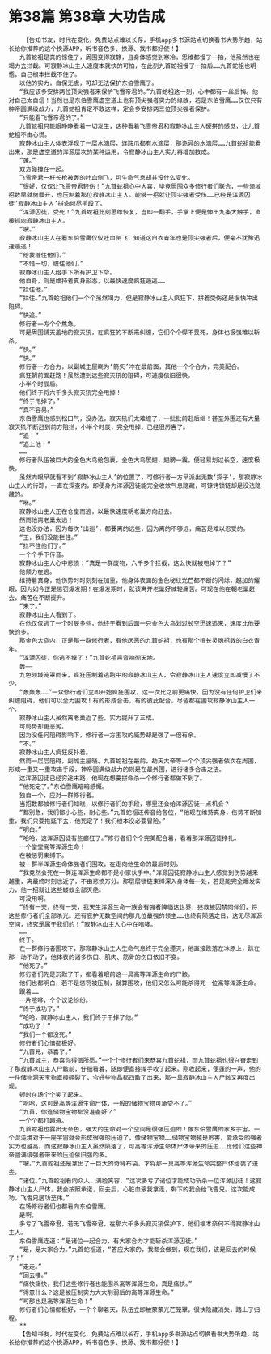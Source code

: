 # 第38篇 第38章 大功告成
        【告知书友，时代在变化，免费站点难以长存，手机app多书源站点切换看书大势所趋，站长给你推荐的这个换源APP，听书音色多、换源、找书都好使！】
       九首蛇祖是真的惊住了，周围变得寂静，且身体感觉到寒冷，思维都慢了一拍，他虽然也在竭力去拦截。可寂静冰山主人速度本就快的可怕，在此刻九首蛇祖慢了一拍后……九首蛇祖也明悟，自己根本拦截不住了。
       以他的实力，自保无虞，可却无法保护东伯雪鹰了。
       “我应该多安排两位顶尖强者来保护飞雪帝君的。”九首蛇祖这一刻，心中都有一丝后悔。他对自己太自信！当然也是东伯雪鹰虚空道上也有顶尖强者实力的缘故，若是东伯雪鹰……仅仅只有神帝圆满级战力，九首蛇祖肯定不敢这样，定会多安排两三位顶尖强者保护。
       “只能看飞雪帝君的了。”
       九首蛇祖只能眼睁睁看着一切发生，这种看着飞雪帝君和寂静冰山主人硬拼的感觉，让九首蛇祖不由心慌。
       寂静冰山主人体表浮现了一层水滴层，连蹄爪都有水滴层，那诡异的水滴层……九首蛇祖能看出来，那是虚空道的浑源层次的某种运用，令寂静冰山主人实力再增加数成。
       “蓬。”
       双方碰撞在一起。
       飞雪帝君一杆长枪被轰的吐血倒飞，可生命气息却并没什么变化。
       “很好，仅仅让飞雪帝君轻伤！”九首蛇祖心中大喜，毕竟周围众多修行者们联合，一些领域招数早就施展开，也压制着那位寂静冰山主人。能够一招就让顶尖强者受伤……已经是浑源囚徒‘寂静冰山主人’拼命倾尽手段了。
       “浑源囚徒，受死！”九首蛇祖此刻思维恢复，当即一翻手，手掌上便是伸出九条大触手，直接抓向寂静冰山主人。
       “嗖。”
       寂静冰山主人在看东伯雪鹰仅仅吐血倒飞，知道这白衣青年也是顶尖强者后，便毫不犹豫迅速遁逃！
       “给我缠住他们。”
       “不惜一切，缠住他们。”
       寂静冰山主人给手下所有护卫下令。
       他自身，则是维持着真身形态，以最快速度疯狂遁逃……
       “拦住他。”
       “拦住。”九首蛇祖他们一个个虽然竭力，但是寂静冰山主人疯狂下，拼着受伤还是很快冲出阻碍。
       “快追。”
       修行者一方个个焦急。
       可是周围铺天盖地的寂灭犼，在疯狂的不断来纠缠，它们个个悍不畏死，身体也极强难以斩杀。
       “快。”
       “快。”
       修行者一方合力，以副城主屋晓为‘箭矢’冲在最前面，其他一个个合力，完美配合。
       疯狂朝前面赶路！虽然遭到这些寂灭犼的阻碍，可速度依旧很快。
       小半个时辰后。
       他们终于将六千多头寂灭犼完全甩掉！
       “终于甩掉了。”
       “真不容易。”
       东伯雪鹰也感到松口气，没办法，寂灭犼们太难缠了，一批批前赴后继！甚至外围还有大量寂灭犼不断赶到前方阻拦，小半个时辰，完全甩掉，已经很厉害了。
       “追！”
       “追上他！”
       ……
       修行者队伍被巨大的金色大鸟给包裹，金色大鸟展翅，翅膀一震，便轻易划过长空，速度极快。
       虽然肉眼早就看不到‘寂静冰山主人’的位置了，可修行者一方早派出无数‘探子’，那寂静冰山主人的行踪，一直在探查内，即便身为浑源囚徒能完全收敛气息隐藏，可镣铐锁链却是没法隐藏的。
       “咻。”
       寂静冰山主人正在仓皇而逃，以最快速度朝老巢方向赶去。
       然而他离老巢太远！
       这也没办法，因为每次‘出巡’，都要离的远些，因为离的不够远，痛苦是难以忍受的。
       “王，我们没能拦住。”
       “拦不住他们了。”
       一个个手下传音。
       寂静冰山主人心中悲愤：“真是一群废物，六千多个拦截，这么快就被甩掉了？”
       他倾力在逃。
       维持着真身，他伤势时时刻刻在加重，他身体表面的金色秘纹光芒都不断的闪烁，越加的耀眼，因为如今正是惩罚爆发期！在爆发期时，就该离开老巢好减轻痛苦。可现在他在朝老巢赶去，痛苦在不断提升。
       “来了。”
       寂静冰山主人看到了。
       在他仅仅逃了一个时辰多些，他终于看到后面一只金色大鸟划过长空迅速追来，速度比他要快的多。
       那金色大鸟内，正是那一群修行者，有他厌恶的九首蛇祖，也有那个擅长灵魂招数的白衣青年。
       “浑源囚徒，你逃不掉了！”九首蛇祖声音响彻天地。
       轰——
       九色领域笼罩而来，疯狂压制着逃跑中的寂静冰山主人，令寂静冰山主人速度立即减慢了不少。
       “轰轰轰……”一众修行者们立即开始疯狂围攻，这一次比之前更痛快，因为没有任何护卫们来纠缠阻碍，他们可以全力围攻！有的形成合击，有的彼此配合，尽皆都在围攻寂静冰山主人一个。
       寂静冰山主人虽然离老巢近了些，实力提升了三成。
       可局势却更恶劣。
       因为没任何阻碍影响下，修行者一方围攻的威势却是强了一倍有余。
       “不。”
       寂静冰山主人疯狂反扑着。
       然而一层层阻碍，副城主屋晓、九首蛇祖在最前，劫天大帝等一个个顶尖强者依次在周围，形成一重又一重攻击手段，神帝圆满级战力的则是在最外围，进行诸多合击之法。
       这浑源囚徒已经穷途末路，他现在想要拼命杀一个修行者都做不到了。
       “他死定了。”东伯雪鹰暗暗感慨。
       独自一个，应对一群修行者。
       当招数都被修行者们知晓，以修行者们的手段，哪里还会给浑源囚徒一点机会？
       “都别急，我们都小心些，耐心些。”九首蛇祖还传音给各位，“他现在维持真身，伤势不断加重，我们只要拖延下去，他死定了！我们根本没必要冒险。”
       “明白。”
       “哈哈，这浑源囚徒有些癫狂了。”修行者们个个完美配合着，看着那浑源囚徒挣扎。
       一个堂堂高等浑源生命！
       在被惩罚束缚下。
       被一群半浑源生命体强者们围攻，在走向他生命的最后时刻。
       “我竟然会死在一群连浑源生命都不是小家伙手中。”浑源囚徒寂静冰山主人感觉到伤势越来越重，离最终时刻也近了，不由悲愤万分。那层层锁链束缚深入身体每一处，若是能完全爆发实力，他一招就让这些蝼蚁全部灭绝。
       可没用啊。
       “终有一天，终有一天，我天生浑源生命一族会有强者降临这世界，拯救被囚禁同伴们，将这些修行者们全部杀光。还有庇护无数空间的那几位最强的领主……也终有陨落之日，这无尽浑源空间，终究是属于我们的！”寂静冰山主人心中在咆哮。
       ……
       终于。
       在一群修行者围攻下，那寂静冰山主人生命气息终于完全湮灭，他直接跌落在冰原上，趴在那一动不动了，他体表的诸多伤口、肌肉、筋骨的伤口依旧不变。
       “他死了。”
       修行者们先是沉默了下，都看着眼前这一具高等浑源生命的尸骸。
       他们也都明白，若不是惩罚被压制，就算围攻，他们又怎么可能杀得死一位高等浑源生命。
       跟着……
       一片喧哗，个个议论纷纷。
       “终于成功了。”
       “哈哈，寂静冰山主人，我们终于干掉了他。”
       “成功了！”
       “我们一个都没死。”
       修行者们心情都极好。
       “九首兄，恭喜了。”
       “九首城主，恭喜你得偿所愿。”一个个修行者们来恭喜九首蛇祖，而九首蛇祖也很兴奋走到了那寂静冰山主人尸骸前，仔细看着，随即便直接挥手收了起来。刚收起来，便蓬的一声，他的一件储物洞天宝物直接碎裂了，令好些物品都四散了出来，那一具寂静冰山主人尸骸又再度出现。
       顿时在场个个笑了起来。
       “哈哈，这可是高等浑源生命尸体，一般的储物宝物可承受不了。”
       “九首，你连储物宝物都没准备好？”
       一个个都打趣道。
       九首蛇祖也露出无奈色，强大的生命对一个空间是很强压迫的！像东伯雪鹰的家乡宇宙，一个混沌境对于一座宇宙就会形成很强的压迫了，像储物宝物……储物宝物越是厉害，能承受的强者实力也越高。而这寂静冰山主人虽然陨落了，可高等浑源生命体尸体带来的压迫……比他们这些神帝圆满级强者带来的压迫依旧强的多。
       “嗖。”九首蛇祖还是拿出了一巨大的奇特布袋，才将那一具高等浑源生命完整尸体给装了进去。
       “诸位。”九首蛇祖看向众人，满脸笑容，“这次多亏了诸位才能成功斩杀一位浑源囚徒！这寂静冰山主人尸体，我会按照承诺，回去后，心脏血液我拿走，剩下的我会给飞雪兄。这次能成功，飞雪兄居功至伟。”
       在场修行者们也都看向东伯雪鹰。
       是啊。
       多亏了飞雪帝君，若无飞雪帝君，在那六千多头寂灭犼保护下，他们根本奈何不得寂静冰山主人。
       东伯雪鹰连道：“是诸位一起合力，有大家合力才能斩杀浑源囚徒。”
       “是，是大家合力。”九首蛇祖道，“答应大家的，我都会做到，现在我们，该是回去的时候了！”
       “走走。”
       “回去喽。”
       “痛快痛快，我们这些修行者也能围杀高等浑源生命，真是痛快。”
       “得意什么？这是被压制实力大大削弱后的高等浑源生命。”
       “可那也是高等浑源生命！”
       修行者们心情都极好，一个个聊着天，队伍立即被蒙蒙光芒笼罩，很快隐藏消失，踏上了归程。
       **
       【告知书友，时代在变化，免费站点难以长存，手机app多书源站点切换看书大势所趋，站长给你推荐的这个换源APP，听书音色多、换源、找书都好使！】
